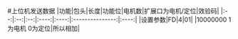 #上位机发送数据
|功能|包头|长度|功能位|电机数|扩展口为电机/定位|效验码|
|:--:|:--:|:--:|:----:|:----:|:---------------:|:----:|
|设置参数|FD|4|01| |10000000 1为电机 0为定位|所以相加|
